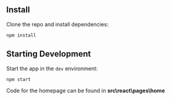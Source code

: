 ## Install

Clone the repo and install dependencies:

```bash
npm install
```

## Starting Development

Start the app in the `dev` environment:

```bash
npm start
```

Code for the homepage can be found in **src\react\pages\home**
